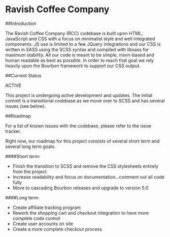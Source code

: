 # Ravish Coffee Company

##Introduction

The Ravish Coffee Company (RCC) codebase is built upon HTML, JavaScript and CSS with a focus on minimalist style and well integrated components. JS use is limited to a few JQuery integrations and our CSS is written in SASS using the SCSS syntax and compiled with libsass for maximum stability. All our code is meant to be simple, mixin-based and human readable as best as possible. In order to reach that goal we rely heavily upon the Bourbon framework to support our CSS output. 

##Current Status

ACTIVE

This project is undergoing active development and updates. The initial commit is a transitional codebase as we move over to SCSS and has several issues (see below). 

##Roadmap

For a list of known issues with the codebase, please refer to the issue tracker. 

Right now, our roadmap for this project consists of several short term and several long term goals. 

####Short term:
- Finish the transition to SCSS and remove the CSS stylesheets entirely from the project
- Increase readability and focus on documentation...comment out all code fully 
- Move to cascading Bourbon releases and upgrade to version 5.0

####Long term:
- Create affiliate tracking program
- Rework the shopping cart and checkout integration to have more complete code control 
- Create user accounts on site
- Create a more complete checkout process
